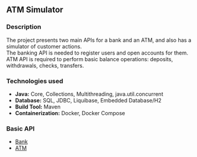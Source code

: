 ## ATM Simulator

### Description
The project presents two main APIs for a bank and an ATM, and also has a simulator of customer actions.  
The banking API is needed to register users and open accounts for them.  
ATM API is required to perform basic balance operations: deposits, withdrawals, checks, transfers.  

### Technologies used
- **Java:** Core, Collections, Multithreading, java.util.concurrent
- **Database:** SQL, JDBC, Liquibase, Embedded Database/H2
- **Build Tool:** Maven
- **Containerization:** Docker, Docker Compose

### Basic API
- [Bank](src/main/java/com/atmsim/api/Bank.java)
- [ATM](src/main/java/com/atmsim/api/ATM.java)

